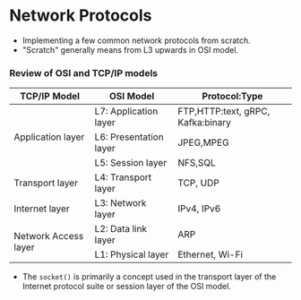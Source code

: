 # Network Protocols

* Implementing a few common network protocols from scratch.
* "Scratch" generally means from L3 upwards in OSI model.

### Review of OSI and TCP/IP models

<table>
    <thead>
        <tr>
            <th>TCP/IP Model</th>
            <th>OSI Model</th>
            <th>Protocol:Type</th>
        </tr>
    </thead>
    <tbody>
        <tr>
            <td rowspan=3>Application layer</td>
            <td>L7: Application layer</td>
            <td>FTP,HTTP:text, gRPC, Kafka:binary</td>
        </tr>
        <tr>
            <td>L6: Presentation layer</td>
            <td>JPEG,MPEG</td>
        </tr>
        <tr>
            <td>L5: Session layer</td>
            <td>NFS,SQL</td>
        </tr>
        <tr>
            <td>Transport layer</td>
            <td>L4: Transport layer</td>
            <td>TCP, UDP</td>
        </tr>
        <tr>
            <td>Internet layer</td>
            <td>L3: Network layer</td>
            <td>IPv4, IPv6</td>
        </tr>
        <tr>
            <td rowspan=2>Network Access layer</td>
            <td>L2: Data link layer</td>
            <td>ARP</td>
        </tr> 
        <tr>
            <td>L1: Physical layer</td>
            <td>Ethernet, Wi-Fi</td>
        </tr>
    </tbody>
</table>

* The `socket()` is primarily a concept used in the transport layer of the Internet protocol suite or session layer of the OSI model.